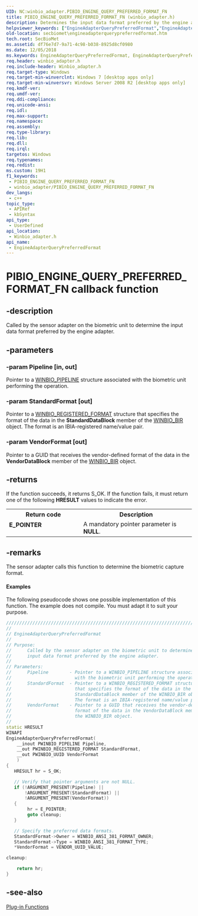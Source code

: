```yaml
---
UID: NC:winbio_adapter.PIBIO_ENGINE_QUERY_PREFERRED_FORMAT_FN
title: PIBIO_ENGINE_QUERY_PREFERRED_FORMAT_FN (winbio_adapter.h)
description: Determines the input data format preferred by the engine adapter.
helpviewer_keywords: ["EngineAdapterQueryPreferredFormat","EngineAdapterQueryPreferredFormat callback function [Windows Biometric Framework API]","PIBIO_ENGINE_QUERY_PREFERRED_FORMAT_FN","PIBIO_ENGINE_QUERY_PREFERRED_FORMAT_FN callback","secbiomet.engineadapterquerypreferredformat","winbio_adapter/EngineAdapterQueryPreferredFormat"]
old-location: secbiomet\engineadapterquerypreferredformat.htm
tech.root: SecBioMet
ms.assetid: df76e7d7-9a71-4c98-b038-8925d8cf0980
ms.date: 12/05/2018
ms.keywords: EngineAdapterQueryPreferredFormat, EngineAdapterQueryPreferredFormat callback function [Windows Biometric Framework API], PIBIO_ENGINE_QUERY_PREFERRED_FORMAT_FN, PIBIO_ENGINE_QUERY_PREFERRED_FORMAT_FN callback, secbiomet.engineadapterquerypreferredformat, winbio_adapter/EngineAdapterQueryPreferredFormat
req.header: winbio_adapter.h
req.include-header: Winbio_adapter.h
req.target-type: Windows
req.target-min-winverclnt: Windows 7 [desktop apps only]
req.target-min-winversvr: Windows Server 2008 R2 [desktop apps only]
req.kmdf-ver: 
req.umdf-ver: 
req.ddi-compliance: 
req.unicode-ansi: 
req.idl: 
req.max-support: 
req.namespace: 
req.assembly: 
req.type-library: 
req.lib: 
req.dll: 
req.irql: 
targetos: Windows
req.typenames: 
req.redist: 
ms.custom: 19H1
f1_keywords:
 - PIBIO_ENGINE_QUERY_PREFERRED_FORMAT_FN
 - winbio_adapter/PIBIO_ENGINE_QUERY_PREFERRED_FORMAT_FN
dev_langs:
 - c++
topic_type:
 - APIRef
 - kbSyntax
api_type:
 - UserDefined
api_location:
 - Winbio_adapter.h
api_name:
 - EngineAdapterQueryPreferredFormat
---
```


# PIBIO_ENGINE_QUERY_PREFERRED_FORMAT_FN callback function


## -description

Called by the sensor adapter on the biometric unit to determine the input data format preferred by the  engine adapter.

## -parameters

### -param Pipeline [in, out]

Pointer to a <a href="https://docs.microsoft.com/windows/desktop/api/winbio_adapter/ns-winbio_adapter-winbio_pipeline">WINBIO_PIPELINE</a> structure associated with the biometric unit performing the operation.

### -param StandardFormat [out]

Pointer to a <a href="https://docs.microsoft.com/windows/desktop/SecBioMet/winbio-registered-format">WINBIO_REGISTERED_FORMAT</a> structure that specifies the format of the data in the <b>StandardDataBlock</b> member of the <a href="https://docs.microsoft.com/windows/desktop/SecBioMet/winbio-bir">WINBIO_BIR</a> object. The format is an IBIA-registered name/value pair.

### -param VendorFormat [out]

Pointer to a GUID that receives the vendor-defined format of the data in the <b>VendorDataBlock</b> member of the <a href="https://docs.microsoft.com/windows/desktop/SecBioMet/winbio-bir">WINBIO_BIR</a> object.

## -returns

If the function succeeds, it returns S_OK. If the function fails, it must return one of the following <b>HRESULT</b> values to indicate the error.

<table>
<tr>
<th>Return code</th>
<th>Description</th>
</tr>
<tr>
<td width="40%">
<dl>
<dt><b>E_POINTER</b></dt>
</dl>
</td>
<td width="60%">
A mandatory pointer parameter is <b>NULL</b>.

</td>
</tr>
</table>

## -remarks

The sensor adapter calls this function to determine the biometric capture format.


#### Examples

The following pseudocode shows one possible implementation of this function. The example does not compile. You must adapt it to suit your purpose.


```cpp
//////////////////////////////////////////////////////////////////////////////////////////
//
// EngineAdapterQueryPreferredFormat
//
// Purpose:
//      Called by the sensor adapter on the biometric unit to determine the 
//      input data format preferred by the engine adapter.
//
// Parameters:
//      Pipeline        - Pointer to a WINBIO_PIPELINE structure associated 
//                        with the biometric unit performing the operation.
//      StandardFormat  - Pointer to a WINBIO_REGISTERED_FORMAT structure 
//                        that specifies the format of the data in the 
//                        StandardDataBlock member of the WINBIO_BIR object. 
//                        The format is an IBIA-registered name/value pair.
//      VendorFormat    - Pointer to a GUID that receives the vendor-defined 
//                        format of the data in the VendorDataBlock member of 
//                        the WINBIO_BIR object.
//
static HRESULT
WINAPI
EngineAdapterQueryPreferredFormat(
    __inout PWINBIO_PIPELINE Pipeline,
    __out PWINBIO_REGISTERED_FORMAT StandardFormat,
    __out PWINBIO_UUID VendorFormat
    )
{
   HRESULT hr = S_OK;

   // Verify that pointer arguments are not NULL.
   if (!ARGUMENT_PRESENT(Pipeline) ||
       !ARGUMENT_PRESENT(StandardFormat) ||
       !ARGUMENT_PRESENT(VendorFormat))
   {
        hr = E_POINTER;
        goto cleanup;
   }

   // Specify the preferred data formats.
   StandardFormat->Owner = WINBIO_ANSI_381_FORMAT_OWNER;
   StandardFormat->Type = WINBIO_ANSI_381_FORMAT_TYPE;
   *VendorFormat = VENDOR_UUID_VALUE;

cleanup:

    return hr;
}
```

## -see-also

<a href="https://docs.microsoft.com/windows/desktop/SecBioMet/plug-in-functions">Plug-in Functions</a>

